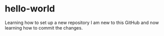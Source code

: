 # hello-world
Learning how to set up a new repository
I am new to this GitHub and now learning how to commit the changes.
